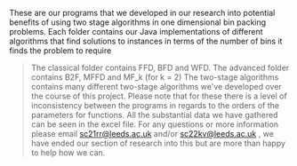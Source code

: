 These are our programs that we developed in our research into potential benefits of using two stage algorithms in one dimensional bin packing problems. Each folder contains our Java implementations of different algorithms that find solutions to instances in terms of the number of bins it finds the problem to require
> The classical folder contains FFD, BFD and WFD.
> The advanced folder contains B2F, MFFD and MF_k (for k = 2)
> The two-stage algorithms contains many different two-stage algorithms we've developed over the course of this project. Please note that for these there is a level of inconsistency between the programs in regards to the orders of the parameters for functions.
All the substantial data we have gathered can be seen in the excel file.
For any questions or more information please email sc21rr@leeds.ac.uk and/or sc22kv@leeds.ac.uk , we have ended our section of research into this but are more than happy to help how we can.
